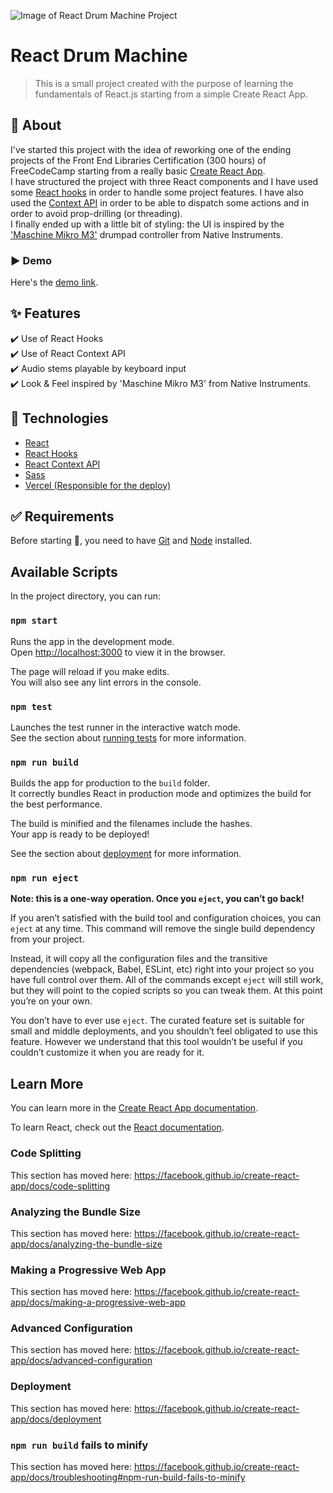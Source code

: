 ![Image of React Drum Machine Project](https://i.postimg.cc/zvmrRKPy/React-Drum-Machine.png)

# React Drum Machine
> This is a small project created with the purpose of learning the fundamentals of React.js starting from a simple Create React App.

## 🎯 About ##
I've started this project with the idea of reworking one of the ending projects of the Front End Libraries Certification (300 hours) of FreeCodeCamp starting from a really basic [Create React App](https://github.com/facebook/create-react-app).<br/>
I have structured the project with three React components and I have used some [React hooks](https://reactjs.org/docs/hooks-intro.html) in order to handle some project features. I have also used the [Context API](https://reactjs.org/docs/context.html) in order to be able to dispatch some actions and in order to avoid prop-drilling (or threading).<br/>
I finally ended up with a little bit of styling: the UI is inspired by the ['Maschine Mikro M3'](https://www.native-instruments.com/en/products/maschine/production-systems/maschine-mikro/) drumpad controller from Native Instruments.

### ▶️ Demo
Here's the [demo link](https://react-drum-machine-ni.vercel.app/).

## :sparkles: Features ##

:heavy_check_mark: Use of React Hooks<br />
:heavy_check_mark: Use of React Context API<br />
:heavy_check_mark: Audio stems playable by keyboard input<br />
:heavy_check_mark: Look &amp; Feel inspired by 'Maschine Mikro M3' from Native Instruments.

## :rocket: Technologies ##

- [React](https://reactjs.org/)
- [React Hooks](https://reactjs.org/docs/hooks-intro.html)
- [React Context API](https://reactjs.org/docs/context.html)
- [Sass](https://sass-lang.com/)
- [Vercel (Responsible for the deploy)](https://vercel.com/)

## :white_check_mark: Requirements ##

Before starting :checkered_flag:, you need to have [Git](https://git-scm.com) and [Node](https://nodejs.org/en/) installed.

## Available Scripts

In the project directory, you can run:

### `npm start`

Runs the app in the development mode.<br />
Open [http://localhost:3000](http://localhost:3000) to view it in the browser.

The page will reload if you make edits.<br />
You will also see any lint errors in the console.

### `npm test`

Launches the test runner in the interactive watch mode.<br />
See the section about [running tests](https://facebook.github.io/create-react-app/docs/running-tests) for more information.

### `npm run build`

Builds the app for production to the `build` folder.<br />
It correctly bundles React in production mode and optimizes the build for the best performance.

The build is minified and the filenames include the hashes.<br />
Your app is ready to be deployed!

See the section about [deployment](https://facebook.github.io/create-react-app/docs/deployment) for more information.

### `npm run eject`

**Note: this is a one-way operation. Once you `eject`, you can’t go back!**

If you aren’t satisfied with the build tool and configuration choices, you can `eject` at any time. This command will remove the single build dependency from your project.

Instead, it will copy all the configuration files and the transitive dependencies (webpack, Babel, ESLint, etc) right into your project so you have full control over them. All of the commands except `eject` will still work, but they will point to the copied scripts so you can tweak them. At this point you’re on your own.

You don’t have to ever use `eject`. The curated feature set is suitable for small and middle deployments, and you shouldn’t feel obligated to use this feature. However we understand that this tool wouldn’t be useful if you couldn’t customize it when you are ready for it.

## Learn More

You can learn more in the [Create React App documentation](https://facebook.github.io/create-react-app/docs/getting-started).

To learn React, check out the [React documentation](https://reactjs.org/).

### Code Splitting

This section has moved here: https://facebook.github.io/create-react-app/docs/code-splitting

### Analyzing the Bundle Size

This section has moved here: https://facebook.github.io/create-react-app/docs/analyzing-the-bundle-size

### Making a Progressive Web App

This section has moved here: https://facebook.github.io/create-react-app/docs/making-a-progressive-web-app

### Advanced Configuration

This section has moved here: https://facebook.github.io/create-react-app/docs/advanced-configuration

### Deployment

This section has moved here: https://facebook.github.io/create-react-app/docs/deployment

### `npm run build` fails to minify

This section has moved here: https://facebook.github.io/create-react-app/docs/troubleshooting#npm-run-build-fails-to-minify
